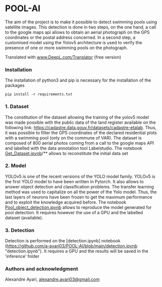 # POOL-AI

The aim of the project is to make it possible to detect swimming pools using satellite images. This detection is done in two steps, on the one hand, a call to the google maps api allows to obtain an aerial photograph on the GPS coordinates or the postal address concerned. In a second step, a customised model using the Yolov5 architecture is used to verify the presence of one or more swimming pools on the photograph.

Translated with www.DeepL.com/Translator (free version)

### Installation

The installation of python3 and pip is necessary for the installation of the packages

    pip install -r requirements.txt

### 1. Dataset

The constitution of the dataset allowing the training of the yolov5 model was made possible with the public data of the land register available on the following link: https://cadastre.data.gouv.fr/datasets/cadastre-etalab. Thus, it was possible to filter the GPS coordinates of the declared residential plots with a swimming pool (only on the commune of VAR). The dataset is composed of 800 aerial photos coming from a call to the google maps API and labelled with the data annotation tool Labelstudio.
The notebook [Get_Dataset.ipynb](https://github.com/a-ayari03/POOL-AI/blob/main/build_pool_model/Get_Dataset.ipynb "Get_Dataset.ipynb")/** allows to reconstitute the initial data set

### 2. Model

YOLOv5 is one of the recent versions of the YOLO model family. YOLOv5 is the first YOLO model to have been written in Pytorch. It also allows to answer object detection and classification problems. The transfer learning method was used to capitalize on all the power of the Yolo model. Thus, the last layers of neurons have been frozen to get the maximum performance and to exploit the knowledge acquired before.
The notebook [Pool_object_detection.ipynb](https://github.com/a-ayari03/POOL-AI/blob/main/build_pool_model/Pool_object_detection.ipynb "Pool_object_detection.ipynb") allows to reproduce the model generated for pool detection. It requires however the use of a GPU and the labelled dataset (available).

### 3. Detection
Detection is performed on the [detection.ipynb] notebook (https://github.com/a-ayari03/POOL-AI/blob/main/detection.ipynb "detection.ipynb"). It requires a GPU and the results will be saved in the 'inference' folder

### Authors and acknowledgment
Alexandre Ayari, alexandre.ayari03@gmail.com 



